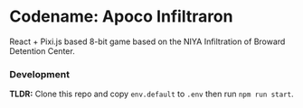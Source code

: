 # Codename: Apoco Infiltraron

React + Pixi.js based 8-bit game based on the NIYA Infiltration of Broward Detention Center.

### Development

**TLDR:** Clone this repo and copy `env.default` to `.env` then run `npm run start`.
